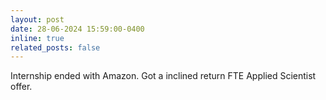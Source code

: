 ```yaml
---
layout: post
date: 28-06-2024 15:59:00-0400
inline: true
related_posts: false
---
```


Internship ended with Amazon. Got a inclined return FTE Applied Scientist offer.